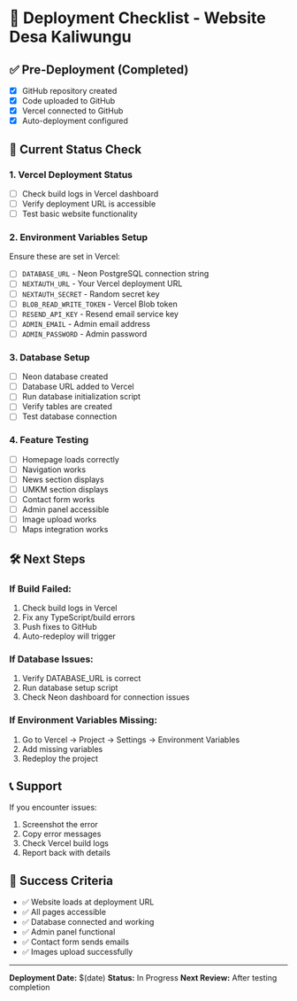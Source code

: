 # 🚀 Deployment Checklist - Website Desa Kaliwungu

## ✅ Pre-Deployment (Completed)
- [x] GitHub repository created
- [x] Code uploaded to GitHub
- [x] Vercel connected to GitHub
- [x] Auto-deployment configured

## 🔄 Current Status Check

### 1. Vercel Deployment Status
- [ ] Check build logs in Vercel dashboard
- [ ] Verify deployment URL is accessible
- [ ] Test basic website functionality

### 2. Environment Variables Setup
Ensure these are set in Vercel:
- [ ] `DATABASE_URL` - Neon PostgreSQL connection string
- [ ] `NEXTAUTH_URL` - Your Vercel deployment URL
- [ ] `NEXTAUTH_SECRET` - Random secret key
- [ ] `BLOB_READ_WRITE_TOKEN` - Vercel Blob token
- [ ] `RESEND_API_KEY` - Resend email service key
- [ ] `ADMIN_EMAIL` - Admin email address
- [ ] `ADMIN_PASSWORD` - Admin password

### 3. Database Setup
- [ ] Neon database created
- [ ] Database URL added to Vercel
- [ ] Run database initialization script
- [ ] Verify tables are created
- [ ] Test database connection

### 4. Feature Testing
- [ ] Homepage loads correctly
- [ ] Navigation works
- [ ] News section displays
- [ ] UMKM section displays
- [ ] Contact form works
- [ ] Admin panel accessible
- [ ] Image upload works
- [ ] Maps integration works

## 🛠️ Next Steps

### If Build Failed:
1. Check build logs in Vercel
2. Fix any TypeScript/build errors
3. Push fixes to GitHub
4. Auto-redeploy will trigger

### If Database Issues:
1. Verify DATABASE_URL is correct
2. Run database setup script
3. Check Neon dashboard for connection issues

### If Environment Variables Missing:
1. Go to Vercel → Project → Settings → Environment Variables
2. Add missing variables
3. Redeploy the project

## 📞 Support
If you encounter issues:
1. Screenshot the error
2. Copy error messages
3. Check Vercel build logs
4. Report back with details

## 🎯 Success Criteria
- ✅ Website loads at deployment URL
- ✅ All pages accessible
- ✅ Database connected and working
- ✅ Admin panel functional
- ✅ Contact form sends emails
- ✅ Images upload successfully

---
**Deployment Date:** $(date)
**Status:** In Progress
**Next Review:** After testing completion
